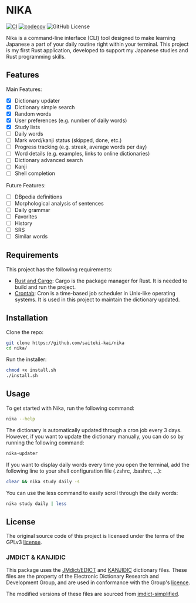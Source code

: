 # NIKA

[![CI](https://github.com/saiteki-kai/nika/actions/workflows/ci.yml/badge.svg)](https://github.com/saiteki-kai/nika/actions/workflows/ci.yml)
[![codecov](https://codecov.io/gh/saiteki-kai/nika/graph/badge.svg?token=ostDT5Ufwc)](https://codecov.io/gh/saiteki-kai/nika)
![GitHub License](https://img.shields.io/github/license/saiteki-kai/Nika)

Nika is a command-line interface (CLI) tool designed to make learning Japanese a part of your daily routine right within your terminal. This project is my first Rust application, developed to support my Japanese studies and Rust programming skills.

## Features

Main Features:

- [x] Dictionary updater
- [x] Dictionary simple search
- [x] Random words
- [x] User preferences (e.g. number of daily words)
- [x] Study lists
- [ ] Daily words
- [ ] Mark word/kanji status (skipped, done, etc.)
- [ ] Progress tracking (e.g. streak, average words per day)
- [ ] Word details (e.g. examples, links to online dictionaries)
- [ ] Dictionary advanced search
- [ ] Kanji
- [ ] Shell completion

Future Features:

- [ ] DBpedia definitions
- [ ] Morphological analysis of sentences
- [ ] Daily grammar
- [ ] Favorites
- [ ] History
- [ ] SRS
- [ ] Similar words

## Requirements

This project has the following requirements:

- [Rust and Cargo](https://www.rust-lang.org/tools/install): Cargo is the package manager for Rust. It is needed to build and run the project.
- [Crontab](https://en.wikipedia.org/wiki/Cron): Cron is a time-based job scheduler in Unix-like operating systems. It is used in this project to maintain the dictionary updated.

## Installation

Clone the repo:

```bash
git clone https://github.com/saiteki-kai/nika
cd nika/
```

Run the installer:

```bash
chmod +x install.sh
./install.sh
```

## Usage

To get started with Nika, run the following command:

```bash
nika --help
```

The dictionary is automatically updated through a cron job every 3 days. However, if you want to update the dictionary manually, you can do so by running the following command:

```bash
nika-updater
```

If you want to display daily words every time you open the terminal, add the following line to your shell configuration file (.zshrc, .bashrc, ...):

```bash
clear && nika study daily -s
```

You can use the less command to easily scroll through the daily words:

```bash
nika study daily | less
```

## License

The original source code of this project is licensed under the terms of the GPLv3 [license](LICENSE).

### JMDICT & KANJIDIC

This package uses the [JMdict/EDICT](https://www.edrdg.org/wiki/index.php/JMdict-EDICT_Dictionary_Project) and [KANJIDIC](https://www.edrdg.org/wiki/index.php/KANJIDIC_Project) dictionary files. These files are the property of the Electronic Dictionary Research and Development Group, and are used in conformance with the Group's [licence](https://www.edrdg.org/edrdg/licence.html).

The modified versions of these files are sourced from [jmdict-simplified](https://github.com/scriptin/jmdict-simplified).
